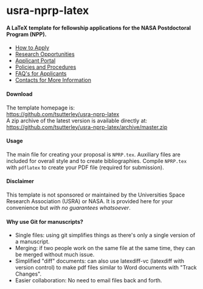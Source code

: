 usra-nprp-latex
================

#### A LaTeX template for fellowship applications for the NASA Postdoctoral Program (NPP).  

- [How to Apply](https://npp.usra.edu/apply/)  
- [Research Opportunities](https://npp.usra.edu/opportunities/)  
- [Applicant Portal](https://npp.usra.edu/applicant_connect/)  
- [Policies and Procedures](https://npp.usra.edu/policies-procedures/)  
- [FAQ's for Applicants](https://npp.usra.edu/about/faq/applicants/)  
- [Contacts for More Information](https://npp.usra.edu/about/contacts/)  

#### Download

The template homepage is:   
https://github.com/tsutterley/usra-nprp-latex    
A zip archive of the latest version is available directly at:    
https://github.com/tsutterley/usra-nprp-latex/archive/master.zip  

#### Usage  

The main file for creating your proposal is `NPRP.tex`.  Auxiliary files are included for overall style and to create bibliographies.  Compile `NPRP.tex` with `pdflatex` to create your PDF file (required for submission).   

#### Disclaimer  
This template is not sponsored or maintained by the Universities Space Research Association (USRA) or NASA.  It is provided here for your convenience but _with no guarantees whatsoever_.

#### Why use Git for manuscripts?
 -  Single files: using git simplifies things as there's only a single version of a manuscript.  
 -  Merging: if two people work on the same file at the same time, they can be merged without much issue.  
 -  Simplified "diff" documents: can also use latexdiff-vc (latexdiff with version control) to make pdf files similar to Word documents with "Track Changes".  
 -  Easier collaboration: No need to email files back and forth.  

